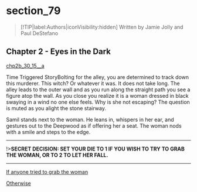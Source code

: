 
# section_79

>[!TIP|label:Authors|iconVisibility:hidden]
>Written by Jamie Jolly and Paul DeStefano

## Chapter 2 - Eyes in the Dark

[chp2b_30_15__a](../../decomp/app/src/main/res/raw/chp2b_30_15__a.mp3 ':include :type=audio')

Time Triggered StoryBolting for the alley, you are determined to track down this murderer. This witch? Or whatever it was. It does not take long. The alley leads to the outer wall and as you run along the straight path you see a figure atop the wall. As you close you realize it is a woman dressed in black swaying in a wind no one else feels. Why is she not escaping? The question is muted as you alight the stone stairway.

Samil stands next to the woman. He leans in, whispers in her ear, and gestures out to the Deepwood as if offering her a seat. The woman nods with a smile and steps to the edge.

---

!>**SECRET DECISION: SET YOUR DIE TO 1 IF YOU WISH TO TRY TO GRAB THE WOMAN, OR TO 2 TO LET HER FALL.** 

---

[If anyone tried to grab the woman](output/chapter2/section_80.md)

[Otherwise](output/chapter2/section_81.md)


